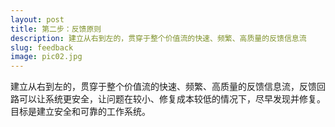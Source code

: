 ```yaml
---
layout: post
title: 第二步：反馈原则
description: 建立从右到左的，贯穿于整个价值流的快速、频繁、高质量的反馈信息流
slug: feedback
image: pic02.jpg
---
```


建立从右到左的，贯穿于整个价值流的快速、频繁、高质量的反馈信息流，反馈回路可以让系统更安全，让问题在较小、修复成本较低的情况下，尽早发现并修复。目标是建立安全和可靠的工作系统。